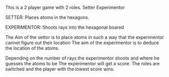 This is a 2 player game with 2 roles.
  Setter
  Experimentor

SETTER:
  Places atoms in the hexagons.

EXPERIMENTOR:
  Shoots rays into the hexagonal boared

The Aim of the settor is to place atoms in such a way that the experimentor cannot figure out their location
The aim of the experimentor is to deduce the location of the atoms.

Depending on the number of rays the experimentor shoots and where he guesses the atoms to be The experimentor will get a score.
The roles are switched and the player with the lowest score wins.
